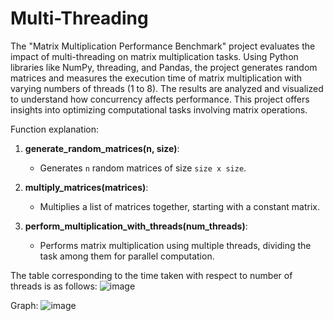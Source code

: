 # Multi-Threading

The "Matrix Multiplication Performance Benchmark" project evaluates the impact of multi-threading on matrix multiplication tasks. Using Python libraries like NumPy, threading, and Pandas, the project generates random matrices and measures the execution time of matrix multiplication with varying numbers of threads (1 to 8). The results are analyzed and visualized to understand how concurrency affects performance. This project offers insights into optimizing computational tasks involving matrix operations.

Function explanation:
1. **generate_random_matrices(n, size)**:
   - Generates `n` random matrices of size `size x size`.

2. **multiply_matrices(matrices)**:
   - Multiplies a list of matrices together, starting with a constant matrix.

3. **perform_multiplication_with_threads(num_threads)**:
   - Performs matrix multiplication using multiple threads, dividing the task among them for parallel computation.

The table corresponding to the time taken with respect to number of threads is as follows:
![image](https://github.com/Kushagrekaushik/Multi-Threading/assets/100528019/450e2656-d3ae-4644-af72-cc79e83e3b4e)


Graph:
![image](https://github.com/Kushagrekaushik/Multi-Threading/assets/100528019/78ac721c-f718-4be5-8159-e1ed099b3ec1)
